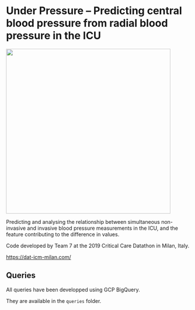 # Under Pressure – Predicting central blood pressure from radial blood pressure in the ICU

<img src="https://i2.wp.com/dat-icm-milan.com/wp-content/uploads/2018/10/facebook_meta-1.png" width="450">

Predicting and analysing the relationship between simultaneous non-invasive and invasive blood pressure measurements in the ICU, and the feature contributing to the difference in values.

Code developed by Team 7 at the 2019 Critical Care Datathon in Milan, Italy.

https://dat-icm-milan.com/

## Queries

All queries have been developped using GCP BigQuery.

They are available in the `queries` folder.
